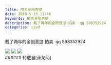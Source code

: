 ```yaml
---
title: 拍卖金刚菩提
date: 2018-9-15 11:46
keywords: 拍卖金刚菩提
description: 戴了两年的金刚菩提.拍卖  qq 598352924
categories: used
---
```

<td class="t_f" id="postmessage_1796933">

戴了两年的金刚菩提.拍卖  qq 598352924

<img aid="944723" data-cf-modified-0355909bc42946ee1dc73205-="" file="data/attachment/forum/201809/15/114452mm2nfmmym6c3czmm.jpg.thumb.jpg" id="aimg_944723" inpost="1" onclick="" onmouseover="" src="http://www.flw.ph/data/attachment/forum/201809/15/114452mm2nfmmym6c3czmm.jpg" style="cursor:pointer" zoomfile="data/attachment/forum/201809/15/114452mm2nfmmym6c3czmm.jpg"/>



<img aid="944724" data-cf-modified-0355909bc42946ee1dc73205-="" file="data/attachment/forum/201809/15/114452k7db7m7ftqz35qnt.jpg.thumb.jpg" id="aimg_944724" inpost="1" onclick="" onmouseover="" src="http://www.flw.ph/data/attachment/forum/201809/15/114452k7db7m7ftqz35qnt.jpg" style="cursor:pointer" zoomfile="data/attachment/forum/201809/15/114452k7db7m7ftqz35qnt.jpg"/>



<img aid="944725" data-cf-modified-0355909bc42946ee1dc73205-="" file="data/attachment/forum/201809/15/114453bws59z8v7k98tmqw.jpg.thumb.jpg" id="aimg_944725" inpost="1" onclick="" onmouseover="" src="http://www.flw.ph/data/attachment/forum/201809/15/114453bws59z8v7k98tmqw.jpg" style="cursor:pointer" zoomfile="data/attachment/forum/201809/15/114453bws59z8v7k98tmqw.jpg"/>


<br/>
</td>
###### 转载自[菲龙网]